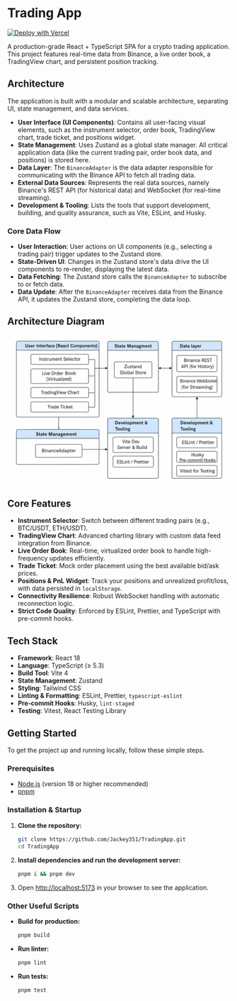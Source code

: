 # Trading App

[![Deploy with Vercel](https://vercel.com/button)](https://vercel.com/new/clone?repository-url=https%3A%2F%2Fgithub.com%2FJackey351%2FTradingApp)

A production-grade React + TypeScript SPA for a crypto trading application. This project features real-time data from Binance, a live order book, a TradingView chart, and persistent position tracking.

## Architecture

The application is built with a modular and scalable architecture, separating UI, state management, and data services.

- **User Interface (UI Components)**: Contains all user-facing visual elements, such as the instrument selector, order book, TradingView chart, trade ticket, and positions widget.
- **State Management**: Uses Zustand as a global state manager. All critical application data (like the current trading pair, order book data, and positions) is stored here.
- **Data Layer**: The `BinanceAdapter` is the data adapter responsible for communicating with the Binance API to fetch all trading data.
- **External Data Sources**: Represents the real data sources, namely Binance's REST API (for historical data) and WebSocket (for real-time streaming).
- **Development & Tooling**: Lists the tools that support development, building, and quality assurance, such as Vite, ESLint, and Husky.

### Core Data Flow

- **User Interaction**: User actions on UI components (e.g., selecting a trading pair) trigger updates to the Zustand store.
- **State-Driven UI**: Changes in the Zustand store's data drive the UI components to re-render, displaying the latest data.
- **Data Fetching**: The Zustand store calls the `BinanceAdapter` to subscribe to or fetch data.
- **Data Update**: After the `BinanceAdapter` receives data from the Binance API, it updates the Zustand store, completing the data loop.

## Architecture Diagram

![Architecture Diagram](public/images/image.png)

## Core Features

- **Instrument Selector**: Switch between different trading pairs (e.g., BTC/USDT, ETH/USDT).
- **TradingView Chart**: Advanced charting library with custom data feed integration from Binance.
- **Live Order Book**: Real-time, virtualized order book to handle high-frequency updates efficiently.
- **Trade Ticket**: Mock order placement using the best available bid/ask prices.
- **Positions & PnL Widget**: Track your positions and unrealized profit/loss, with data persisted in `localStorage`.
- **Connectivity Resilience**: Robust WebSocket handling with automatic reconnection logic.
- **Strict Code Quality**: Enforced by ESLint, Prettier, and TypeScript with pre-commit hooks.

## Tech Stack

- **Framework**: React 18
- **Language**: TypeScript (≥ 5.3)
- **Build Tool**: Vite 4
- **State Management**: Zustand
- **Styling**: Tailwind CSS
- **Linting & Formatting**: ESLint, Prettier, `typescript-eslint`
- **Pre-commit Hooks**: Husky, `lint-staged`
- **Testing**: Vitest, React Testing Library

## Getting Started

To get the project up and running locally, follow these simple steps.

### Prerequisites

- [Node.js](https://nodejs.org/) (version 18 or higher recommended)
- [pnpm](https://pnpm.io/installation)

### Installation & Startup

1.  **Clone the repository:**

    ```bash
    git clone https://github.com/Jackey351/TradingApp.git
    cd TradingApp
    ```

2.  **Install dependencies and run the development server:**

    ```bash
    pnpm i && pnpm dev
    ```

3.  Open [http://localhost:5173](http://localhost:5173) in your browser to see the application.

### Other Useful Scripts

- **Build for production:**

  ```bash
  pnpm build
  ```

- **Run linter:**

  ```bash
  pnpm lint
  ```

- **Run tests:**
  ```bash
  pnpm test
  ```
